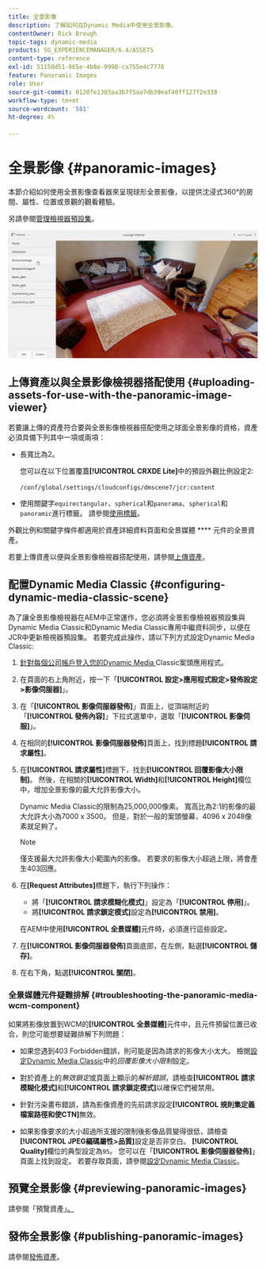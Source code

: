 ```yaml
---
title: 全景影像
description: 了解如何在Dynamic Media中使用全景影像。
contentOwner: Rick Brough
topic-tags: dynamic-media
products: SG_EXPERIENCEMANAGER/6.4/ASSETS
content-type: reference
exl-id: 51150d51-865e-4b8e-9990-ca755e4c7778
feature: Panoramic Images
role: User
source-git-commit: 0120fe1303aa3b7f5aa7db39eaf40ff127f2e338
workflow-type: tm+mt
source-wordcount: '581'
ht-degree: 4%

---
```


# 全景影像 {#panoramic-images}

本節介紹如何使用全景影像查看器來呈現球形全景影像，以提供沈浸式360°的房間、屬性、位置或景觀的觀看體驗。

另請參閱[管理檢視器預設集](managing-viewer-presets.md)。

![panoramic-image2](assets/panoramic-image2.png)

## 上傳資產以與全景影像檢視器搭配使用 {#uploading-assets-for-use-with-the-panoramic-image-viewer}

若要讓上傳的資產符合要與全景影像檢視器搭配使用之球面全景影像的資格，資產必須具備下列其中一項或兩項：

* 長寬比為2。

   您可以在以下位置覆蓋&#x200B;**[!UICONTROL CRXDE Lite]**&#x200B;中的預設外觀比例設定2:

   `/conf/global/settings/cloudconfigs/dmscene7/jcr:content`

* 使用關鍵字`equirectangular`、`spherical`和`panorama`、`spherical`和`panoramic`進行標籤。 請參閱[使用標籤](/help/sites-authoring/tags.md)。

外觀比例和關鍵字條件都適用於資產詳細資料頁面和全景媒體 **** 元件的全景資產。

若要上傳資產以便與全景影像檢視器搭配使用，請參閱[上傳資產](managing-assets-touch-ui.md#uploading-assets)。

## 配置Dynamic Media Classic {#configuring-dynamic-media-classic-scene}

為了讓全景影像檢視器在AEM中正常運作，您必須將全景影像檢視器預設集與Dynamic Media Classic和Dynamic Media Classic專用中繼資料同步，以便在JCR中更新檢視器預設集。 若要完成此操作，請以下列方式設定Dynamic Media Classic:

1. [針對每個公司帳戶登入您的Dynamic Media ](https://experienceleague.adobe.com/docs/dynamic-media-classic/using/intro/dynamic-media-classic-desktop-app.html#system-requirements-dmc-app) Classic案頭應用程式。

1. 在頁面的右上角附近，按一下「**[!UICONTROL 設定>應用程式設定>發佈設定>影像伺服器]**」。
1. 在「**[!UICONTROL 影像伺服器發佈]**」頁面上，從頂端附近的「**[!UICONTROL 發佈內容]**」下拉式選單中，選取「**[!UICONTROL 影像伺服]**」。

1. 在相同的&#x200B;**[!UICONTROL 影像伺服器發佈]**&#x200B;頁面上，找到標題&#x200B;**[!UICONTROL 請求屬性]**。
1. 在&#x200B;**[!UICONTROL 請求屬性]**&#x200B;標題下，找到&#x200B;**[!UICONTROL 回覆影像大小限制]**。 然後，在相關的&#x200B;**[!UICONTROL Width]**&#x200B;和&#x200B;**[!UICONTROL Height]**&#x200B;欄位中，增加全景影像的最大允許影像大小。

   Dynamic Media Classic的限制為25,000,000像素。 寬高比為2:1的影像的最大允許大小為7000 x 3500。 但是，對於一般的案頭螢幕，4096 x 2048像素就足夠了。

   >[!NOTE]
   >
   >僅支援最大允許影像大小範圍內的影像。 若要求的影像大小超過上限，將會產生403回應。

1. 在&#x200B;**[Request Attributes]**&#x200B;標題下，執行下列操作：

   * 將「**[!UICONTROL 請求模糊化模式]**」設定為「**[!UICONTROL 停用]**」。
   * 將&#x200B;**[!UICONTROL 請求鎖定模式]**&#x200B;設定為&#x200B;**[!UICONTROL 禁用]**。

   在AEM中使用&#x200B;**[!UICONTROL 全景媒體]**&#x200B;元件時，必須進行這些設定。

1. 在&#x200B;**[!UICONTROL 影像伺服器發佈]**&#x200B;頁面底部，在左側，點選&#x200B;**[!UICONTROL 儲存]**。

1. 在右下角，點選&#x200B;**[!UICONTROL 關閉]**。

### 全景媒體元件疑難排解 {#troubleshooting-the-panoramic-media-wcm-component}

如果將影像放置到WCM的&#x200B;**[!UICONTROL 全景媒體]**&#x200B;元件中，且元件預留位置已收合，則您可能想要疑難排解下列問題：

* 如果您遇到403 Forbidden錯誤，則可能是因為請求的影像大小太大。 檢閱[設定Dynamic Media Classic](#configuring-dynamic-media-classic-scene)中的&#x200B;*回覆影像大小限制*&#x200B;設定。

* 對於資產上的&#x200B;*無效鎖定*&#x200B;或頁面上顯示的&#x200B;*解析錯誤*，請檢查&#x200B;**[!UICONTROL 請求模糊化模式]**&#x200B;和&#x200B;**[!UICONTROL 請求鎖定模式]**&#x200B;以確保它們被禁用。
* 針對污染畫布錯誤，請為影像資產的先前請求設定&#x200B;**[!UICONTROL 規則集定義檔案路徑和使CTN]**&#x200B;無效。
* 如果影像要求的大小超過所支援的限制後影像品質變得很低，請檢查&#x200B;**[!UICONTROL JPEG編碼屬性>品質]**&#x200B;設定是否非空白。 **[!UICONTROL Quality]**&#x200B;欄位的典型設定為`95`。 您可以在「**[!UICONTROL 影像伺服器發佈]**」頁面上找到設定。 若要存取頁面，請參閱[設定Dynamic Media Classic](#configuring-dynamic-media-classic-scene)。

## 預覽全景影像 {#previewing-panoramic-images}

請參閱「預覽資產」[。](previewing-assets.md)

## 發佈全景影像 {#publishing-panoramic-images}

請參閱[發佈資產](publishing-dynamicmedia-assets.md)。
